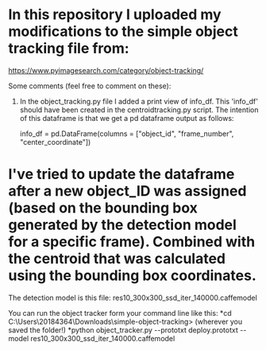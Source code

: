 # In this repository I uploaded my modifications to the simple object tracking file from:

https://www.pyimagesearch.com/category/object-tracking/

Some comments (feel free to comment on these):

1. In the object_tracking.py file I added a print view of info_df. This 'info_df' should have been created in the centroidtracking.py script. 
The intention of this dataframe is that we get a pd dataframe output as follows:

   	info_df = pd.DataFrame(columns = ["object_id", "frame_number", "center_coordinate"])
  
I've tried to update the dataframe after a new object_ID was assigned (based on the bounding box generated by the detection model for
a specific frame). Combined with the centroid that was calculated using the bounding box coordinates.
=============

The detection model is this file:
	res10_300x300_ssd_iter_140000.caffemodel
	
You can run the object tracker form your command line like this:
*cd C:\Users\20184364\Downloads\simple-object-tracking> (wherever you saved the folder!)
*python object_tracker.py --prototxt deploy.prototxt --model res10_300x300_ssd_iter_140000.caffemodel

			

